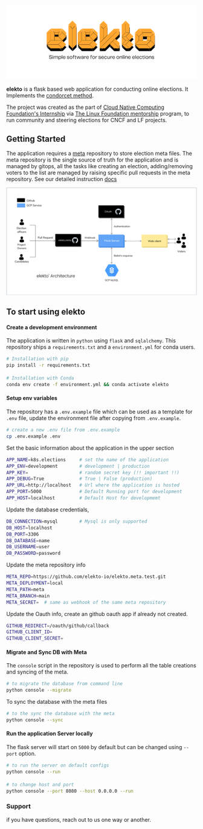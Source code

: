 ![banner.js](/static/banner.png)

**elekto** is a flask based web application for conducting online elections. It Implements the [condorcet method](https://en.wikipedia.org/wiki/Condorcet_method).

The project was created as the part of [Cloud Native Computing Foundation's Internship](https://github.com/kubernetes/community/issues/5096) via [The Linux Foundation mentorship](https://docs.linuxfoundation.org/lfx/mentorship) program, to run community and steering elections for CNCF and LF projects.

## Getting Started

The application requires a [meta]() repository to store election meta files. The meta repository is the single source of truth for the application and is managed by gitops, all the tasks like creating an election, adding/removing voters to the list are managed by raising specific pull requests in the meta repository. See our detailed instruction [docs](/docs/README.md)

![architecture.png](/static/arch.png)

## To start using elekto

#### Create a development environment

The application is written in `python` using `flask` and `sqlalchemy`. This repository ships a `requirements.txt` and a `environment.yml` for conda users.

```bash
# Installation with pip
pip install -r requirements.txt

# Installation with Conda
conda env create -f environment.yml && conda activate elekto
```

#### Setup env variables

The repository has a `.env.example` file which can be used as a template for `.env` file, update the environment file after copying from `.env.example`.

```bash
# create a new .env file from .env.example
cp .env.example .env
```

Set the basic information about the application in the upper section

```bash
APP_NAME=k8s.elections     # set the name of the application
APP_ENV=development        # development | production
APP_KEY=                   # random secret key (!! important !!)
APP_DEBUG=True             # True | False (production)
APP_URL=http://localhost   # Url where the application is hosted
APP_PORT=5000              # Default Running port for development
APP_HOST=localhost         # Default Host for developmemt
```

Update the database credentials,

```bash
DB_CONNECTION=mysql        # Mysql is only supported
DB_HOST=localhost
DB_PORT=3306
DB_DATABASE=name
DB_USERNAME=user
DB_PASSWORD=password
```

Update the meta repository info

```bash
META_REPO=https://github.com/elekto-io/elekto.meta.test.git
META_DEPLOYMENT=local
META_PATH=meta
META_BRANCH=main
META_SECRET=  # same as webhook of the same meta repository
```

Update the Oauth info, create an github oauth app if already not created.

```bash
GITHUB_REDIRECT=/oauth/github/callback
GITHUB_CLIENT_ID=
GITHUB_CLIENT_SECRET=
```

#### Migrate and Sync DB with Meta

The `console` script in the repository is used to perform all the table creations and syncing of the meta.

```bash
# to migrate the database from command line
python console --migrate
```

To sync the database with the meta files

```bash
# to the sync the database with the meta
python console --sync
```

#### Run the application Server locally

The flask server will start on `5000` by default but can be changed using `--port` option.

```bash
# to run the server on default configs
python console --run

# to change host and port
python console --port 8080 --host 0.0.0.0 --run
```

### Support

if you have questions, reach out to us one way or another.
